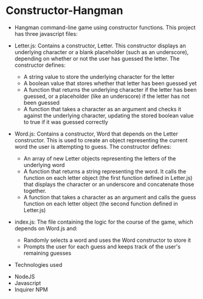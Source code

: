 # Constructor-Hangman
  * Hangman command-line game using constructor functions. This project has three javascript files:
  
* Letter.js: Contains a constructor, Letter. This constructor displays an underlying character or a blank placeholder (such as an underscore), depending on whether or not the user has guessed the letter. The constructor defines:
  - A string value to store the underlying character for the letter
  - A boolean value that stores whether that letter has been guessed yet
  - A function that returns the underlying character if the letter has been guessed, or a placeholder (like an underscore) if the letter has not been guessed
  - A function that takes a character as an argument and checks it against the underlying character, updating the stored boolean value to true if it was guessed correctly

* Word.js: Contains a constructor, Word that depends on the Letter constructor. This is used to create an object representing the current word the user is attempting to guess. The constructor defines:
  - An array of new Letter objects representing the letters of the underlying word
  - A function that returns a string representing the word. It calls the function on each letter object (the first function defined in Letter.js) that displays the character or an underscore and concatenate those together.
  - A function that takes a character as an argument and calls the guess function on each letter object (the second function defined in Letter.js)

* index.js: The file containing the logic for the course of the game, which depends on Word.js and:
  - Randomly selects a word and uses the Word constructor to store it
  - Prompts the user for each guess and keeps track of the user's remaining guesses
  
 * Technologies used
  - NodeJS
  - Javascript
  - Inquirer NPM

